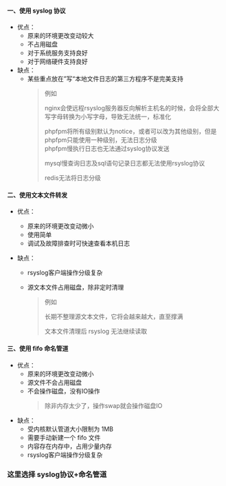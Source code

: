 #### 一、使用 syslog 协议

* 优点：
  * 原来的环境更改变动较大
  * 不占用磁盘
  * 对于系统服务支持良好
  * 对于网络硬件支持良好
* 缺点：
  * 某些重点放在”写“本地文件日志的第三方程序不是完美支持
    > 例如
    >
    > nginx会使远程rsyslog服务器反向解析主机名的时候，会将全部大写字母转换为小写字母，导致无法统一，标准化
    >
    > phpfpm将所有级别默认为notice，或者可以改为其他级别，但是phpfpm只能使用一种级别，无法日志分级  
    > phpfpm慢执行日志也无法通过syslog协议发送
    >
    > mysql慢查询日志及sql语句记录日志都无法使用rsyslog协议
    >
    > redis无法将日志分级

#### 二、使用文本文件转发

* 优点：
  * 原来的环境更改变动微小
  * 使用简单
  * 调试及故障排查时可快速查看本机日志
* 缺点：

  * rsyslog客户端操作分级复杂
  * 源文本文件占用磁盘，除非定时清理

    > 例如
    >
    > 长期不整理源文本文件，它将会越来越大，直至撑满
    >
    > 文本文件清理后 rsyslog 无法继续读取

#### 三、使用 fifo 命名管道

* 优点：
  * 原来的环境更改变动微小
  * 源文件不会占用磁盘
  * 不会操作磁盘，没有IO操作
    > 除非内存太少了，操作swap就会操作磁盘IO
* 缺点：
  * 受内核默认管道大小限制为 1MB
  * 需要手动新建一个 fifo 文件
  * 内容存在内存中，占用少量内存
  * rsyslog客户端操作分级复杂

### 这里选择 syslog协议+命名管道



